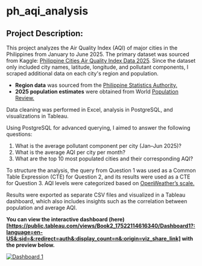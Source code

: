 # ph_aqi_analysis
## Project Description:

This project analyzes the Air Quality Index (AQI) of major cities in the Philippines from January to June 2025. The primary dataset was sourced from Kaggle: [Philippine Cities Air Quality Index Data 2025](https://www.kaggle.com/datasets/bwandowando/philippine-cities-air-quality-index-data-2025). Since the dataset only included city names, latitude, longitude, and pollutant components, I scraped additional data on each city's region and population.

- **Region data** was sourced from the [Philippine Statistics Authority.](https://psa.gov.ph/classification/psgc/regions)
- **2025 population estimates** were obtained from World [Population Review.](https://worldpopulationreview.com/cities/philippines)

Data cleaning was performed in Excel, analysis in PostgreSQL, and visualizations in Tableau.

Using PostgreSQL for advanced querying, I aimed to answer the following questions:

  1. What is the average pollutant component per city (Jan–Jun 2025)?
  2. What is the average AQI per city per month?
  3. What are the top 10 most populated cities and their corresponding AQI?

To structure the analysis, the query from Question 1 was used as a Common Table Expression (CTE) for Question 2, and its results were used as a CTE for Question 3. AQI levels were categorized based on [OpenWeather’s scale.](https://openweathermap.org/api/air-pollution)

Results were exported as separate CSV files and visualized in a Tableau dashboard, which also includes insights such as the correlation between population and average AQI.

**You can view the interactive dashboard (here)[https://public.tableau.com/views/Book2_17522114616340/Dashboard1?:language=en-US&:sid=&:redirect=auth&:display_count=n&:origin=viz_share_link] with the preview below.**

<div class='tableauPlaceholder' id='viz1752221475115' style='position: relative'><noscript><a href='#'><img alt='Dashboard 1 ' src='https:&#47;&#47;public.tableau.com&#47;static&#47;images&#47;Bo&#47;Book2_17522114616340&#47;Dashboard1&#47;1_rss.png' style='border: none' /></a></noscript><object class='tableauViz'  style='display:none;'><param name='host_url' value='https%3A%2F%2Fpublic.tableau.com%2F' /> <param name='embed_code_version' value='3' /> <param name='site_root' value='' /><param name='name' value='Book2_17522114616340&#47;Dashboard1' /><param name='tabs' value='no' /><param name='toolbar' value='yes' /><param name='static_image' value='https:&#47;&#47;public.tableau.com&#47;static&#47;images&#47;Bo&#47;Book2_17522114616340&#47;Dashboard1&#47;1.png' /> <param name='animate_transition' value='yes' /><param name='display_static_image' value='yes' /><param name='display_spinner' value='yes' /><param name='display_overlay' value='yes' /><param name='display_count' value='yes' /><param name='language' value='en-US' /></object></div>                <script type='text/javascript'>                    var divElement = document.getElementById('viz1752221475115');                    var vizElement = divElement.getElementsByTagName('object')[0];                    if ( divElement.offsetWidth > 800 ) { vizElement.style.width='100%';vizElement.style.height=(divElement.offsetWidth*0.75)+'px';} else if ( divElement.offsetWidth > 500 ) { vizElement.style.width='100%';vizElement.style.height=(divElement.offsetWidth*0.75)+'px';} else { vizElement.style.width='100%';vizElement.style.height='1377px';}                     var scriptElement = document.createElement('script');                    scriptElement.src = 'https://public.tableau.com/javascripts/api/viz_v1.js';                    vizElement.parentNode.insertBefore(scriptElement, vizElement);                </script>
